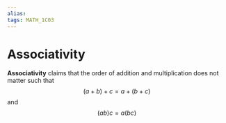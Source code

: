 ```yaml
---
alias:
tags: MATH_1C03
---
```

# Associativity
**Associativity** claims that the order of addition and multiplication does not matter such that
$$(a+b)+c=a+(b+c)$$
and
$$(ab)c=a(bc)$$